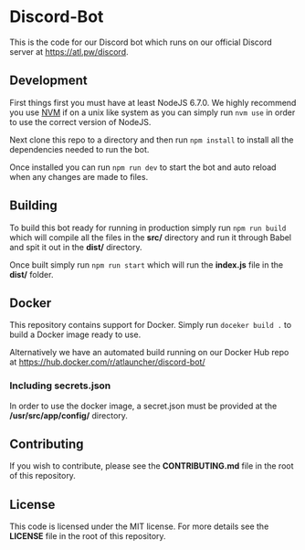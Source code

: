 # Discord-Bot
This is the code for our Discord bot which runs on our official Discord server at https://atl.pw/discord.

## Development
First things first you must have at least NodeJS 6.7.0. We highly recommend you use
[NVM](https://github.com/creationix/nvm) if on a unix like system as you can simply run `nvm use` in order to use the correct version of NodeJS.

Next clone this repo to a directory and then run `npm install` to install all the dependencies needed to run the bot.

Once installed you can run `npm run dev` to start the bot and auto reload when any changes are made to files.

## Building
To build this bot ready for running in production simply run `npm run build` which will compile all the files in the
**src/** directory and run it through Babel and spit it out in the **dist/** directory.

Once built simply run `npm run start` which will run the **index.js** file in the **dist/** folder.

## Docker
This repository contains support for Docker. Simply run `doceker build .` to build a Docker image ready to use.

Alternatively we have an automated build running on our Docker Hub repo at
https://hub.docker.com/r/atlauncher/discord-bot/

### Including secrets.json
In order to use the docker image, a secret.json must be provided at the **/usr/src/app/config/** directory.

## Contributing
If you wish to contribute, please see the **CONTRIBUTING.md** file in the root of this repository.

## License
This code is licensed under the MIT license. For more details see the **LICENSE** file in the root of this repository.